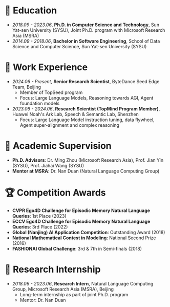 # 📖 Education
- *2018.09 - 2023.06*, **Ph.D. in Computer Science and Technology**, Sun Yat-sen University (SYSU), Joint Ph.D. program with Microsoft Research Asia (MSRA)
- *2014.09 - 2018.06*, **Bachelor in Software Engineering**, School of Data Science and Computer Science, Sun Yat-sen University (SYSU)

# 💼 Work Experience
- *2024.06 - Present*, **Senior Research Scientist**, ByteDance Seed Edge Team, Beijing
  - Member of TopSeed program
  - Focus: Large Language Models, Reasoning towards AGI, Agent foundation models
- *2023.06 - 2024.06*, **Research Scientist (TopMind Program Member)**, Huawei Noah's Ark Lab, Speech & Semantic Lab, Shenzhen
  - Focus: Large Language Model instruction tuning, data flywheel, Agent super-alignment and complex reasoning

# 💬 Academic Supervision
- **Ph.D. Advisors**: Dr. Ming Zhou (Microsoft Research Asia), Prof. Jian Yin (SYSU), Prof. Jiahai Wang (SYSU)
- **Mentor at MSRA**: Dr. Nan Duan (Natural Language Computing Group)

# 🏆 Competition Awards
- **CVPR Ego4D Challenge for Episodic Memory Natural Language Queries**: 1st Place (2023)
- **ECCV Ego4D Challenge for Episodic Memory Natural Language Queries**: 3rd Place (2022)
- **Global (Nanjing) AI Application Competition**: Outstanding Award (2018)
- **National Mathematical Contest in Modeling**: National Second Prize (2016)
- **FASHIONAI Global Challenge**: 3rd & 7th in Semi-finals (2018)

# 🔬 Research Internship
- *2018.06 - 2023.06*, **Research Intern**, Natural Language Computing Group, Microsoft Research Asia (MSRA), Beijing
  - Long-term internship as part of joint Ph.D. program
  - Mentor: Dr. Nan Duan 